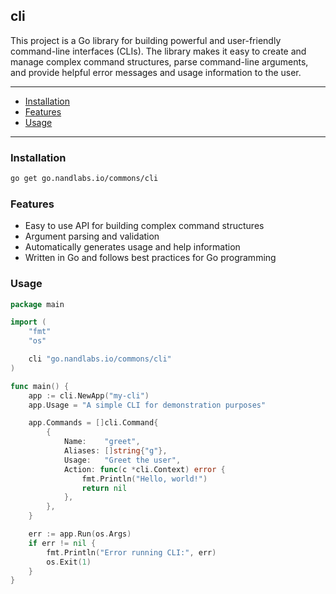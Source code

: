 ## cli

This project is a Go library for building powerful and user-friendly command-line interfaces (CLIs). The library makes it easy to create and manage complex command structures, parse command-line arguments, and provide helpful error messages and usage information to the user.

---
- [Installation](#installation)
- [Features](#features)
- [Usage](#usage)
---

### Installation

```bash
go get go.nandlabs.io/commons/cli
```

### Features

* Easy to use API for building complex command structures 
* Argument parsing and validation 
* Automatically generates usage and help information 
* Written in Go and follows best practices for Go programming

### Usage

```go
package main

import (
	"fmt"
	"os"

	cli "go.nandlabs.io/commons/cli"
)

func main() {
	app := cli.NewApp("my-cli")
	app.Usage = "A simple CLI for demonstration purposes"

	app.Commands = []cli.Command{
		{
			Name:    "greet",
			Aliases: []string{"g"},
			Usage:   "Greet the user",
			Action: func(c *cli.Context) error {
				fmt.Println("Hello, world!")
				return nil
			},
		},
	}

	err := app.Run(os.Args)
	if err != nil {
		fmt.Println("Error running CLI:", err)
		os.Exit(1)
	}
}
```

